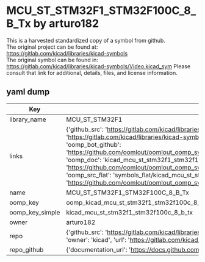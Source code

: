 # MCU_ST_STM32F1_STM32F100C_8_B_Tx by arturo182  
This is a harvested standardized copy of a symbol from github.  
The original project can be found at:  
https://gitlab.com/kicad/libraries/kicad-symbols  
The original symbol can be found in:
https://gitlab.com/kicad/libraries/kicad-symbols/Video.kicad_sym
Please consult that link for additional, details, files, and license information.  
## yaml dump  
| Key | Value |  
| --- | --- |  
| library_name | MCU_ST_STM32F1 |  
| links | {'github_src': 'https://gitlab.com/kicad/libraries/kicad-symbols/Video.kicad_sym', 'github_src_repo': 'https://gitlab.com/kicad/libraries/kicad-symbols', 'oomp_bot': 'kicad_mcu_st_stm32f1_stm32f100c_8_b_tx/working', 'oomp_bot_github': 'https://github.com/oomlout/oomlout_oomp_symbol_bot/tree/main/kicad_mcu_st_stm32f1_stm32f100c_8_b_tx/working', 'oomp_doc': 'kicad_mcu_st_stm32f1_stm32f100c_8_b_tx/working', 'oomp_doc_github': 'https://github.com/oomlout/oomlout_oomp_symbol_doc/tree/main/kicad_mcu_st_stm32f1_stm32f100c_8_b_tx/working', 'oomp_src_flat': 'symbols_flat/kicad_mcu_st_stm32f1_stm32f100c_8_b_tx/working', 'oomp_src_flat_github': 'https://github.com/oomlout/oomlout_oomp_symbol_src/tree/main/kicad_mcu_st_stm32f1_stm32f100c_8_b_tx/working'} |  
| name | MCU_ST_STM32F1_STM32F100C_8_B_Tx |  
| oomp_key | oomp_kicad_mcu_st_stm32f1_stm32f100c_8_b_tx |  
| oomp_key_simple | kicad_mcu_st_stm32f1_stm32f100c_8_b_tx |  
| owner | arturo182 |  
| repo | {'github_src': 'https://gitlab.com/kicad/libraries/kicad-symbols/Video.kicad_sym', 'name': 'libraries/kicad-symbols', 'owner': 'kicad', 'url': 'https://gitlab.com/kicad/libraries/kicad-symbols'} |  
| repo_github | {'documentation_url': 'https://docs.github.com/rest/repos/repos#get-a-repository', 'message': 'Not Found'} |  

